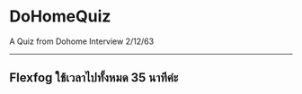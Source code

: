 # DoHomeQuiz
A Quiz from Dohome Interview 2/12/63

********

<h2> Flexfog ใช้เวลาไปทั้งหมด 35 นาทีค่ะ</h2>
